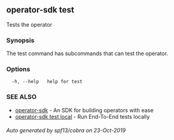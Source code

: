 ## operator-sdk test

Tests the operator

### Synopsis

The test command has subcommands that can test the operator.


### Options

```
  -h, --help   help for test
```

### SEE ALSO

* [operator-sdk](operator-sdk.md)	 - An SDK for building operators with ease
* [operator-sdk test local](operator-sdk_test_local.md)	 - Run End-To-End tests locally

###### Auto generated by spf13/cobra on 23-Oct-2019
